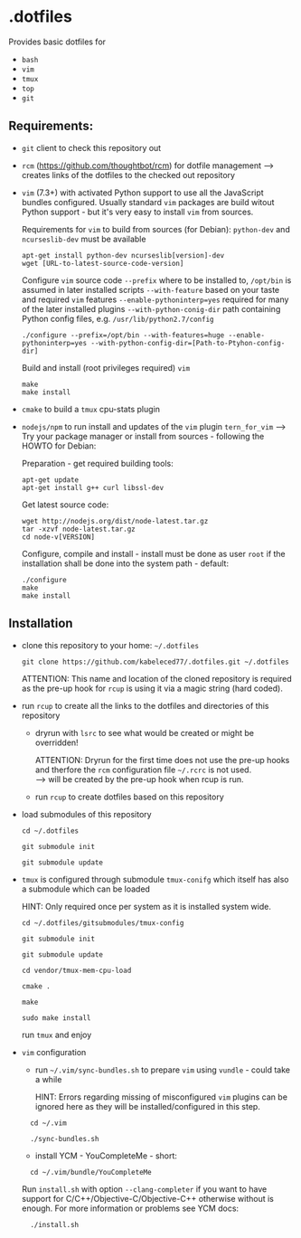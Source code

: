 .dotfiles
=========

Provides basic dotfiles for

- ``bash``
- ``vim``
- ``tmux``
- ``top``
- ``git``

Requirements:
-------------
- ``git`` client to check this repository out
- ``rcm`` (https://github.com/thoughtbot/rcm) for dotfile management
  --> creates links of the dotfiles to the checked out repository
- ``vim`` (7.3+) with activated Python support to use all the JavaScript bundles configured. Usually standard ``vim`` packages are build witout Python support - but it's very easy to install ``vim`` from sources.

  Requirements for ``vim`` to build from sources (for Debian):
  ``python-dev`` and ``ncurseslib-dev`` must be available
  ```  
  apt-get install python-dev ncurseslib[version]-dev
  wget [URL-to-latest-source-code-version]
  ```  

  Configure ``vim`` source code
  ``--prefix`` where to be installed to, ``/opt/bin`` is assumed in later installed scripts
  ``--with-feature`` based on your taste and required ``vim`` features
  ``--enable-pythoninterp=yes`` required for many of the later installed plugins
  ``--with-python-conig-dir`` path containing Python config files, e.g. ``/usr/lib/python2.7/config``
  ```  
  ./configure --prefix=/opt/bin --with-features=huge --enable-pythoninterp=yes --with-python-config-dir=[Path-to-Ptyhon-config-dir]
  ```  

  Build and install (root privileges required) ``vim``
  ```  
  make
  make install
  ```  

- ``cmake`` to build a ``tmux`` cpu-stats plugin
- ``nodejs/npm`` to run install and updates of the ``vim`` plugin ``tern_for_vim``
  --> Try your package manager or install from sources - following the HOWTO for Debian:

  Preparation - get required building tools:
  ```  
  apt-get update
  apt-get install g++ curl libssl-dev
  ```  

  Get latest source code:
  ```  
  wget http://nodejs.org/dist/node-latest.tar.gz
  tar -xzvf node-latest.tar.gz
  cd node-v[VERSION]
  ```  

  Configure, compile and install - install must be done as user ``root`` if the installation shall be done into the system path - default:
  ```  
  ./configure
  make
  make install
  ```  

Installation
------------
- clone this repository to your home: ``~/.dotfiles``

  ```  
  git clone https://github.com/kabeleced77/.dotfiles.git ~/.dotfiles  
  ```  

  ATTENTION: This name and location of the cloned repository is required as the pre-up hook for ``rcup`` is using it via a magic string (hard coded).  

- run ``rcup`` to create all the links to the dotfiles and directories of this repository
  + dryrun with ``lsrc`` to see what would be created or might be overridden!

    ATTENTION: Dryrun for the first time does not use the pre-up hooks and therfore the ``rcm`` configuration file ``~/.rcrc`` is not used.  
      --> will be created by the pre-up hook when rcup is run.  
  + run ``rcup`` to create dotfiles based on this repository

- load submodules of this repository


  ```  
  cd ~/.dotfiles

  git submodule init

  git submodule update
  ```  

- ``tmux`` is configured through submodule ``tmux-conifg`` which itself has also a submodule which can be loaded

  HINT: Only required once per system as it is installed system wide.


  ```  
  cd ~/.dotfiles/gitsubmodules/tmux-config

  git submodule init

  git submodule update

  cd vendor/tmux-mem-cpu-load

  cmake .

  make

  sudo make install
  ```  

  run ``tmux`` and enjoy

- ``vim`` configuration
  + run ``~/.vim/sync-bundles.sh`` to prepare ``vim`` using ``vundle`` - could take a while

    HINT: Errors regarding missing of misconfigured ``vim`` plugins can be ignored here as they will be installed/configured in this step.

  ```
    cd ~/.vim

    ./sync-bundles.sh
  ```

  + install YCM - YouCompleteMe - short:

  ```  
    cd ~/.vim/bundle/YouCompleteMe
  ```  

    Run ``install.sh`` with option ``--clang-completer`` if you want to have support for C/C++/Objective-C/Objective-C++ otherwise without is enough. For more information or problems see YCM docs:

  ```  
    ./install.sh
  ```  
